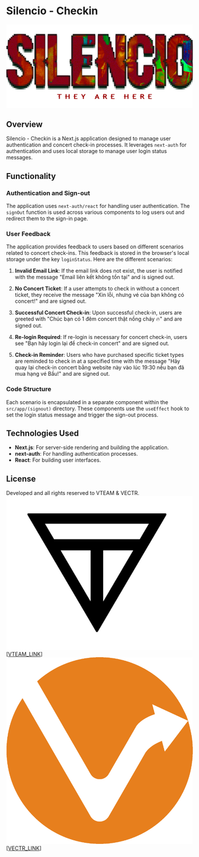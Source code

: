 # Silencio - Checkin

![Silenio Logo](/public/SILENCIO.png)

## Overview

Silencio - Checkin is a Next.js application designed to manage user authentication and concert check-in processes. It leverages `next-auth` for authentication and uses local storage to manage user login status messages.

## Functionality

### Authentication and Sign-out

The application uses `next-auth/react` for handling user authentication. The `signOut` function is used across various components to log users out and redirect them to the sign-in page.

### User Feedback

The application provides feedback to users based on different scenarios related to concert check-ins. This feedback is stored in the browser's local storage under the key `loginStatus`. Here are the different scenarios:

1. **Invalid Email Link**: If the email link does not exist, the user is notified with the message "Email liên kết không tồn tại" and is signed out.

2. **No Concert Ticket**: If a user attempts to check in without a concert ticket, they receive the message "Xin lỗi, nhưng vé của bạn không có concert!" and are signed out.

3. **Successful Concert Check-in**: Upon successful check-in, users are greeted with "Chúc bạn có 1 đêm concert thật nồng cháy 🔥" and are signed out.

4. **Re-login Required**: If re-login is necessary for concert check-in, users see "Bạn hãy login lại để check-in concert" and are signed out.

5. **Check-in Reminder**: Users who have purchased specific ticket types are reminded to check in at a specified time with the message "Hãy quay lại check-in concert bằng website này vào lúc 19:30 nếu bạn đã mua hạng vé Bầu!" and are signed out.

### Code Structure

Each scenario is encapsulated in a separate component within the `src/app/(signout)` directory. These components use the `useEffect` hook to set the login status message and trigger the sign-out process.

## Technologies Used

- **Next.js**: For server-side rendering and building the application.
- **next-auth**: For handling authentication processes.
- **React**: For building user interfaces.

## License

Developed and all rights reserved to VTEAM & VECTR.
![VTEAM Logo](/public/logo-transparent.png)[[VTEAM_LINK](https://linktr.ee/VTEAM_VCP)]
![VECTR Logo](/public/vectr.png)[[VECTR_LINK](https://linktr.ee/vectr.vcp)]
